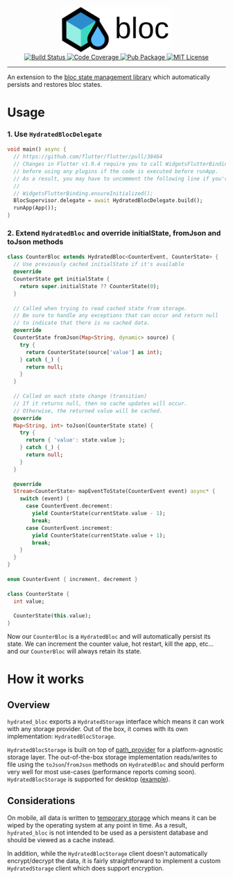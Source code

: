 <p align="center">
  <img src="https://github.com/felangel/hydrated_bloc/raw/master/doc/assets/hydrated_bloc_logo.png" width="50%" alt="logo" />
  <br/>
  <a href="https://circleci.com/gh/felangel/hydrated_bloc">
    <img alt="Build Status" src="https://circleci.com/gh/felangel/hydrated_bloc.svg?style=shield">
  </a>
  <a href="https://codecov.io/gh/felangel/hydrated_bloc">
    <img alt="Code Coverage" src="https://codecov.io/gh/felangel/hydrated_bloc/branch/master/graph/badge.svg" />
  </a>
  <a href="https://pub.dartlang.org/packages/hydrated_bloc">
    <img alt="Pub Package" src="https://img.shields.io/pub/v/hydrated_bloc.svg">
  </a>
  <a href="https://opensource.org/licenses/MIT">
    <img alt="MIT License" src="https://img.shields.io/badge/License-MIT-blue.svg">
  </a>  
</p>

---

An extension to the [bloc state management library](https://github.com/felangel/bloc) which automatically persists and restores bloc states.

# Usage

### 1. Use `HydratedBlocDelegate`

```dart
void main() async {
  // https://github.com/flutter/flutter/pull/38464
  // Changes in Flutter v1.9.4 require you to call WidgetsFlutterBinding.ensureInitialized()
  // before using any plugins if the code is executed before runApp.
  // As a result, you may have to uncomment the following line if you're using Flutter >=1.9.4.
  //
  // WidgetsFlutterBinding.ensureInitialized();
  BlocSupervisor.delegate = await HydratedBlocDelegate.build();
  runApp(App());
}
```

### 2. Extend `HydratedBloc` and override initialState, fromJson and toJson methods

```dart
class CounterBloc extends HydratedBloc<CounterEvent, CounterState> {
  // Use previously cached initialState if it's available
  @override
  CounterState get initialState {
    return super.initialState ?? CounterState(0);
  }

  // Called when trying to read cached state from storage.
  // Be sure to handle any exceptions that can occur and return null
  // to indicate that there is no cached data.
  @override
  CounterState fromJson(Map<String, dynamic> source) {
    try {
      return CounterState(source['value'] as int);
    } catch (_) {
      return null;
    }
  }

  // Called on each state change (transition)
  // If it returns null, then no cache updates will occur.
  // Otherwise, the returned value will be cached.
  @override
  Map<String, int> toJson(CounterState state) {
    try {
      return { 'value': state.value };
    } catch (_) {
      return null;
    }
  }

  @override
  Stream<CounterState> mapEventToState(CounterEvent event) async* {
    switch (event) {
      case CounterEvent.decrement:
        yield CounterState(currentState.value - 1);
        break;
      case CounterEvent.increment:
        yield CounterState(currentState.value + 1);
        break;
    }
  }
}

enum CounterEvent { increment, decrement }

class CounterState {
  int value;

  CounterState(this.value);
}

```

Now our `CounterBloc` is a `HydratedBloc` and will automatically persist its state. We can increment the counter value, hot restart, kill the app, etc... and our `CounterBloc` will always retain its state.

# How it works

## Overview

`hydrated_bloc` exports a `HydratedStorage` interface which means it can work with any storage provider. Out of the box, it comes with its own implementation: `HydratedBlocStorage`.

`HydratedBlocStorage` is built on top of [path_provider](https://pub.dev/packages/path_provider) for a platform-agnostic storage layer. The out-of-the-box storage implementation reads/writes to file using the `toJson`/`fromJson` methods on `HydratedBloc` and should perform very well for most use-cases (performance reports coming soon). `HydratedBlocStorage` is supported for desktop ([example](https://github.com/felangel/hydrated_bloc/tree/master/example)).

## Considerations

On mobile, all data is written to [temporary storage](https://github.com/flutter/plugins/blob/61c39d1e79e8f36030162a5f85fb491c65f4e51c/packages/path_provider/lib/path_provider.dart#L24) which means it can be wiped by the operating system at any point in time. As a result, `hydrated_bloc` is not intended to be used as a persistent database and should be viewed as a cache instead.

In addition, while the `HydratedBlocStorage` client doesn't automatically encrypt/decrypt the data, it is fairly straightforward to implement a custom `HydratedStorage` client which does support encryption.

